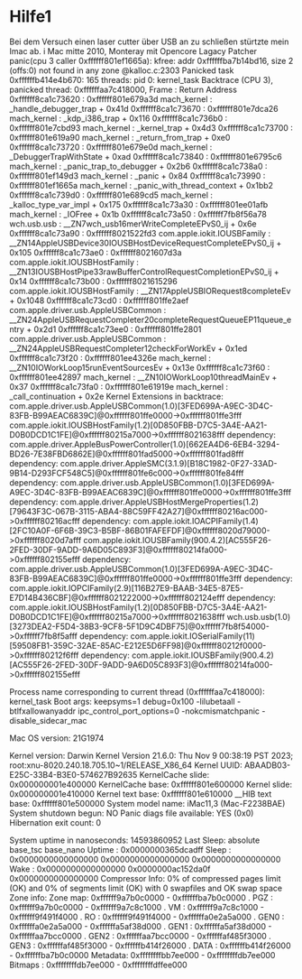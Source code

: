 # Hilfe1
Bei dem Versuch einen laser cutter über USB an zu schließen stürtzte mein Imac ab. i Mac mitte 2010, Monteray mit Opencore Lagacy Patcher 
panic(cpu 3 caller 0xffffff801ef1665a): kfree: addr 0xffffffba7b14bd16, size 2 (offs:0) not found in any zone @kalloc.c:2303
Panicked task 0xffffffb414e4b670: 165 threads: pid 0: kernel_task
Backtrace (CPU 3), panicked thread: 0xffffffaa7c418000, Frame : Return Address
0xffffff8ca1c73620 : 0xffffff801e679a3d mach_kernel : _handle_debugger_trap + 0x41d
0xffffff8ca1c73670 : 0xffffff801e7dca26 mach_kernel : _kdp_i386_trap + 0x116
0xffffff8ca1c736b0 : 0xffffff801e7cbd93 mach_kernel : _kernel_trap + 0x4d3
0xffffff8ca1c73700 : 0xffffff801e619a90 mach_kernel : _return_from_trap + 0xe0
0xffffff8ca1c73720 : 0xffffff801e679e0d mach_kernel : _DebuggerTrapWithState + 0xad
0xffffff8ca1c73840 : 0xffffff801e6795c6 mach_kernel : _panic_trap_to_debugger + 0x2b6
0xffffff8ca1c738a0 : 0xffffff801ef149d3 mach_kernel : _panic + 0x84
0xffffff8ca1c73990 : 0xffffff801ef1665a mach_kernel : _panic_with_thread_context + 0x1bb2
0xffffff8ca1c739d0 : 0xffffff801e689cd5 mach_kernel : _kalloc_type_var_impl + 0x175
0xffffff8ca1c73a30 : 0xffffff801ee01afb mach_kernel : _IOFree + 0x1b
0xffffff8ca1c73a50 : 0xffffff7fb8f56a78 wch.usb.usb : __ZN7wch_usb16merWriteCompleteEPvS0_ij + 0x6e
0xffffff8ca1c73a90 : 0xffffff8021522fd3 com.apple.iokit.IOUSBFamily : __ZN14AppleUSBDevice30IOUSBHostDeviceRequestCompleteEPvS0_ij + 0x105
0xffffff8ca1c73ae0 : 0xffffff8021607d3a com.apple.iokit.IOUSBHostFamily : __ZN13IOUSBHostPipe33rawBufferControlRequestCompletionEPvS0_ij + 0x14
0xffffff8ca1c73b00 : 0xffffff8021615296 com.apple.iokit.IOUSBHostFamily : __ZN17AppleUSBIORequest8completeEv + 0x1048
0xffffff8ca1c73cd0 : 0xffffff801ffe2aef com.apple.driver.usb.AppleUSBCommon : __ZN24AppleUSBRequestCompleter20completeRequestQueueEP11queue_entry + 0x2d1
0xffffff8ca1c73ee0 : 0xffffff801ffe2801 com.apple.driver.usb.AppleUSBCommon : __ZN24AppleUSBRequestCompleter12checkForWorkEv + 0x1ed
0xffffff8ca1c73f20 : 0xffffff801ee4326e mach_kernel : __ZN10IOWorkLoop15runEventSourcesEv + 0x13e
0xffffff8ca1c73f60 : 0xffffff801ee42897 mach_kernel : __ZN10IOWorkLoop10threadMainEv + 0x37
0xffffff8ca1c73fa0 : 0xffffff801e61919e mach_kernel : _call_continuation + 0x2e
      Kernel Extensions in backtrace:
         com.apple.driver.usb.AppleUSBCommon(1.0)[3FED699A-A9EC-3D4C-83FB-B99AEAC6839C]@0xffffff801ffe0000->0xffffff801ffe3fff
         com.apple.iokit.IOUSBHostFamily(1.2)[0D850FBB-D7C5-3A4E-AA21-D0B0DCD1C1FE]@0xffffff80215a7000->0xffffff8021638fff
            dependency: com.apple.driver.AppleBusPowerController(1.0)[662EA4D6-6EB4-3294-BD26-7E38FBD6862E]@0xffffff801fad5000->0xffffff801fad8fff
            dependency: com.apple.driver.AppleSMC(3.1.9)[B18C1982-0F27-33AD-9B14-D293FCF548C5]@0xffffff801fe6c000->0xffffff801fe84fff
            dependency: com.apple.driver.usb.AppleUSBCommon(1.0)[3FED699A-A9EC-3D4C-83FB-B99AEAC6839C]@0xffffff801ffe0000->0xffffff801ffe3fff
            dependency: com.apple.driver.AppleUSBHostMergeProperties(1.2)[79643F3C-067B-3115-ABA4-88C59FF42A27]@0xffffff80216ac000->0xffffff80216acfff
            dependency: com.apple.iokit.IOACPIFamily(1.4)[2FC10A0F-6F6B-39C3-B5BF-86B01FAFEFDF]@0xffffff8020d79000->0xffffff8020d7afff
         com.apple.iokit.IOUSBFamily(900.4.2)[AC555F26-2FED-30DF-9ADD-9A6D05C893F3]@0xffffff80214fa000->0xffffff802155efff
            dependency: com.apple.driver.usb.AppleUSBCommon(1.0)[3FED699A-A9EC-3D4C-83FB-B99AEAC6839C]@0xffffff801ffe0000->0xffffff801ffe3fff
            dependency: com.apple.iokit.IOPCIFamily(2.9)[116B27E9-BAAB-34E5-87E5-E7D14B436CBF]@0xffffff8021222000->0xffffff802124efff
            dependency: com.apple.iokit.IOUSBHostFamily(1.2)[0D850FBB-D7C5-3A4E-AA21-D0B0DCD1C1FE]@0xffffff80215a7000->0xffffff8021638fff
         wch.usb.usb(1.0)[3273DEA2-F5D4-38B3-9CF8-5F1D9C4DBF75]@0xffffff7fb8f54000->0xffffff7fb8f5afff
            dependency: com.apple.iokit.IOSerialFamily(11)[59508FB1-359C-32AE-85AC-E212E5D6FF98]@0xffffff80212f0000->0xffffff80212f6fff
            dependency: com.apple.iokit.IOUSBFamily(900.4.2)[AC555F26-2FED-30DF-9ADD-9A6D05C893F3]@0xffffff80214fa000->0xffffff802155efff

Process name corresponding to current thread (0xffffffaa7c418000): kernel_task
Boot args: keepsyms=1 debug=0x100 -lilubetaall -btlfxallowanyaddr ipc_control_port_options=0 -nokcmismatchpanic -disable_sidecar_mac

Mac OS version:
21G1974

Kernel version:
Darwin Kernel Version 21.6.0: Thu Nov  9 00:38:19 PST 2023; root:xnu-8020.240.18.705.10~1/RELEASE_X86_64
Kernel UUID: ABAADB03-E25C-33B4-B3E0-574627B92635
KernelCache slide: 0x000000001e400000
KernelCache base:  0xffffff801e600000
Kernel slide:      0x000000001e410000
Kernel text base:  0xffffff801e610000
__HIB  text base: 0xffffff801e500000
System model name: iMac11,3 (Mac-F2238BAE)
System shutdown begun: NO
Panic diags file available: YES (0x0)
Hibernation exit count: 0

System uptime in nanoseconds: 14593860952
Last Sleep:           absolute           base_tsc          base_nano
  Uptime  : 0x0000000365dcadff
  Sleep   : 0x0000000000000000 0x0000000000000000 0x0000000000000000
  Wake    : 0x0000000000000000 0x0000000ac152da0f 0x0000000000000000
Compressor Info: 0% of compressed pages limit (OK) and 0% of segments limit (OK) with 0 swapfiles and OK swap space
Zone info:
  Zone map: 0xffffff9a7b0c0000 - 0xffffffba7b0c0000
  . PGZ   : 0xffffff9a7b0c0000 - 0xffffff9a7c8c1000
  . VM    : 0xffffff9a7c8c1000 - 0xffffff9f491f4000
  . RO    : 0xffffff9f491f4000 - 0xffffffa0e2a5a000
  . GEN0  : 0xffffffa0e2a5a000 - 0xffffffa5af38d000
  . GEN1  : 0xffffffa5af38d000 - 0xffffffaa7bcc0000
  . GEN2  : 0xffffffaa7bcc0000 - 0xffffffaf485f3000
  . GEN3  : 0xffffffaf485f3000 - 0xffffffb414f26000
  . DATA  : 0xffffffb414f26000 - 0xffffffba7b0c0000
  Metadata: 0xffffffffbb7ee000 - 0xffffffffdb7ee000
  Bitmaps : 0xffffffffdb7ee000 - 0xffffffffdffee000



